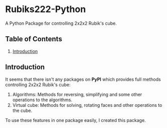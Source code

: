 # Rubiks222-Python
A Python Package for controlling 2x2x2 Rubik's cube.

## Table of Contents
1. [Introduction](#Introduction)

## Introduction
It seems that there isn't any packages on **PyPI** which provides full methods controlling 2x2x2 Rubik's cube:
 1. Algorithms: Methods for reversing, simplifying and some other operations to the algorithms.
 2. Virtual cube: Methods for solving, rotating faces and other operations to the cube.

To use these features in one package easily, I created this package.

